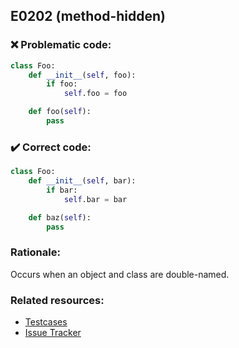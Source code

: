 ## E0202 (method-hidden)

### :x: Problematic code:

```python
class Foo:
    def __init__(self, foo):
        if foo:
            self.foo = foo

    def foo(self):
        pass
```

### :heavy_check_mark: Correct code:

```python
class Foo:
    def __init__(self, bar):
        if bar:
            self.bar = bar

    def baz(self):
        pass
```

### Rationale:

Occurs when an object and class are double-named.

### Related resources:

- [Testcases](https://github.com/PyCQA/pylint/blob/master/tests/functional/m/method_hidden.py)
- [Issue Tracker](https://github.com/PyCQA/pylint/issues?q=is%3Aissue+%22method-hidden%22+OR+%22E0202%22)
